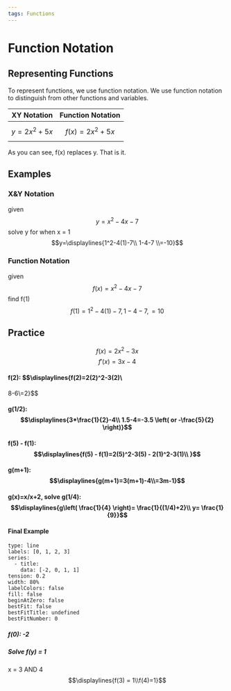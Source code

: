 ```yaml
---
tags: Functions
---
```

# Function Notation

## Representing Functions
To represent functions, we use function notation. We use function notation to distinguish from other functions and variables.

| XY Notation   | Function Notation |
| ------------- | ----------------- |
| $$y=2x^2+5x$$ | $$f(x)=2x^2+5x$$  |
As you can see, f(x) replaces y. That is it.
## Examples

### X&Y Notation
given $$y=x^2-4x-7$$
solve y for when x = 1
$$y=\displaylines{1^2-4(1)-7\\
1-4-7
\\=-10}$$

### Function Notation
given $$f(x)=x^2-4x-7$$
find f(1)
$$f(1)=1^2-4(1)-7,1-4-7,=10$$

## Practice
$$f(x)=2x^2-3x$$ $$f'(x)=3x-4$$
#### f(2): $$\displaylines{f(2)=2(2)^2-3(2)\\
8-6\\=2}$$
#### g(1/2): $$\displaylines{3*\frac{1}{2}-4\\ 1.5-4=-3.5 \left( or -\frac{5}{2} \right)}$$
#### f(5) - f(1): $$\displaylines{f(5) - f(1)=2(5)^2-3(5) - 2(1)^2-3(1)\\ }$$
#### g(m+1): $$\displaylines{g(m+1)=3(m+1)-4\\=3m-1}$$
#### g(x)=x/x+2, solve g(1/4): $$\displaylines{g\left( \frac{1}{4}  \right)= \frac{1}{(1/4)+2}\\ y= \frac{1}{9}}$$
#### Final Example
```chart
type: line
labels: [0, 1, 2, 3]
series:
  - title: 
    data: [-2, 0, 1, 1]
tension: 0.2
width: 80%
labelColors: false
fill: false
beginAtZero: false
bestFit: false
bestFitTitle: undefined
bestFitNumber: 0
```

##### f(0): -2

##### Solve f(y) = 1
x = 3 AND 4
$$\displaylines{f(3) = 1\\f(4)=1}$$
